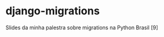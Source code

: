 django-migrations
=================

Slides da minha palestra sobre migrations na Python Brasil [9]
